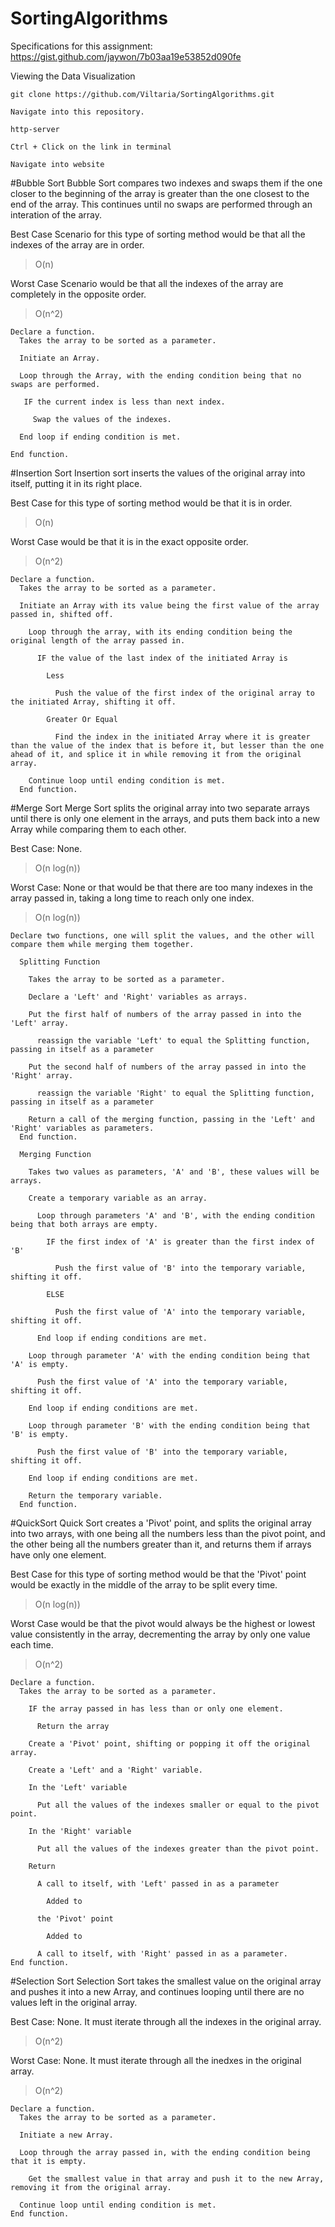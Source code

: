 # SortingAlgorithms
Specifications for this assignment: https://gist.github.com/jaywon/7b03aa19e53852d090fe

Viewing the Data Visualization

    git clone https://github.com/Viltaria/SortingAlgorithms.git
    
    Navigate into this repository.

    http-server
    
    Ctrl + Click on the link in terminal
    
    Navigate into website
    
#Bubble Sort
Bubble Sort compares two indexes and swaps them if the one closer to the beginning of the array is greater than the one closest to the end of the array. This continues until no swaps are performed through an interation of the array.

Best Case Scenario for this type of sorting method would be that all the indexes of the array are in order. 

>O(n)

Worst Case Scenario would be that all the indexes of the array are completely in the opposite order.

>O(n^2)


    Declare a function.
      Takes the array to be sorted as a parameter.
  
      Initiate an Array.
    
      Loop through the Array, with the ending condition being that no swaps are performed.
    
       IF the current index is less than next index.
       
         Swap the values of the indexes.
         
      End loop if ending condition is met.
    
    End function.
  
#Insertion Sort
Insertion sort inserts the values of the original array into itself, putting it in its right place.

Best Case for this type of sorting method would be that it is in order.

>O(n)

Worst Case would be that it is in the exact opposite order.

>O(n^2)

    Declare a function.
      Takes the array to be sorted as a parameter.
  
      Initiate an Array with its value being the first value of the array passed in, shifted off.
        
        Loop through the array, with its ending condition being the original length of the array passed in.
          
          IF the value of the last index of the initiated Array is 
          
            Less
                
              Push the value of the first index of the original array to the initiated Array, shifting it off.
                
            Greater Or Equal
            
              Find the index in the initiated Array where it is greater than the value of the index that is before it, but lesser than the one ahead of it, and splice it in while removing it from the original array.
              
        Continue loop until ending condition is met.
      End function.
  
#Merge Sort
Merge Sort splits the original array into two separate arrays until there is only one element in the arrays, and puts them back into a new Array while comparing them to each other. 

Best Case: None.

>O(n log(n))

Worst Case: None or that would be that there are too many indexes in the array passed in, taking a long time to reach only one index.

>O(n log(n))

    Declare two functions, one will split the values, and the other will compare them while merging them together.
    
      Splitting Function
      
        Takes the array to be sorted as a parameter.
      
        Declare a 'Left' and 'Right' variables as arrays.
      
        Put the first half of numbers of the array passed in into the 'Left' array.
        
          reassign the variable 'Left' to equal the Splitting function, passing in itself as a parameter
        
        Put the second half of numbers of the array passed in into the 'Right' array.
        
          reassign the variable 'Right' to equal the Splitting function, passing in itself as a parameter
        
        Return a call of the merging function, passing in the 'Left' and 'Right' variables as parameters.
      End function.
      
      Merging Function
        
        Takes two values as parameters, 'A' and 'B', these values will be arrays.
      
        Create a temporary variable as an array.
          
          Loop through parameters 'A' and 'B', with the ending condition being that both arrays are empty.
          
            IF the first index of 'A' is greater than the first index of 'B'
            
              Push the first value of 'B' into the temporary variable, shifting it off.
              
            ELSE 
              
              Push the first value of 'A' into the temporary variable, shifting it off.
        
          End loop if ending conditions are met.
          
        Loop through parameter 'A' with the ending condition being that 'A' is empty.
        
          Push the first value of 'A' into the temporary variable, shifting it off.
          
        End loop if ending conditions are met.
        
        Loop through parameter 'B' with the ending condition being that 'B' is empty.
        
          Push the first value of 'B' into the temporary variable, shifting it off.
          
        End loop if ending conditions are met.
        
        Return the temporary variable.
      End function.
    
#QuickSort
Quick Sort creates a 'Pivot' point, and splits the original array into two arrays, with one being all the numbers less than the pivot point, and the other being all the numbers greater than it, and returns them if arrays have only one element.

Best Case for this type of sorting method would be that the 'Pivot' point would be exactly in the middle of the array to be split every time.

>O(n log(n))

Worst Case would be that the pivot would always be the highest or lowest value consistently in the array, decrementing the array by only one value each time.

>O(n^2)

    Declare a function.
      Takes the array to be sorted as a parameter.
      
        IF the array passed in has less than or only one element.
        
          Return the array
      
        Create a 'Pivot' point, shifting or popping it off the original array.
        
        Create a 'Left' and a 'Right' variable.
        
        In the 'Left' variable
        
          Put all the values of the indexes smaller or equal to the pivot point.
          
        In the 'Right' variable
        
          Put all the values of the indexes greater than the pivot point.
          
        Return 
        
          A call to itself, with 'Left' passed in as a parameter
          
            Added to
            
          the 'Pivot' point
          
            Added to
            
          A call to itself, with 'Right' passed in as a parameter.
    End function.
    
#Selection Sort
Selection Sort takes the smallest value on the original array and pushes it into a new Array, and continues looping until there are no values left in the original array.

Best Case: None. It must iterate through all the indexes in the original array.

>O(n^2)

Worst Case: None. It must iterate through all the inedxes in the original array.

>O(n^2)

    Declare a function.
      Takes the array to be sorted as a parameter.
      
      Initiate a new Array.
      
      Loop through the array passed in, with the ending condition being that it is empty.
      
        Get the smallest value in that array and push it to the new Array, removing it from the original array.
        
      Continue loop until ending condition is met.
    End function.
